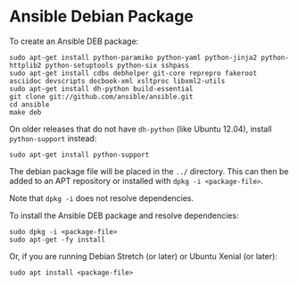 Ansible Debian Package
======================

To create an Ansible DEB package:

    sudo apt-get install python-paramiko python-yaml python-jinja2 python-httplib2 python-setuptools python-six sshpass
    sudo apt-get install cdbs debhelper git-core reprepro fakeroot asciidoc devscripts docbook-xml xsltproc libxml2-utils
    sudo apt-get install dh-python build-essential
    git clone git://github.com/ansible/ansible.git
    cd ansible
    make deb

On older releases that do not have `dh-python` (like Ubuntu 12.04), install `python-support` instead:

    sudo apt-get install python-support

The debian package file will be placed in the `../` directory. This can then be added to an APT repository or installed with `dpkg -i <package-file>`.

Note that `dpkg -i` does not resolve dependencies.

To install the Ansible DEB package and resolve dependencies:

    sudo dpkg -i <package-file>
    sudo apt-get -fy install

Or, if you are running Debian Stretch (or later) or Ubuntu Xenial (or later):

    sudo apt install <package-file>
